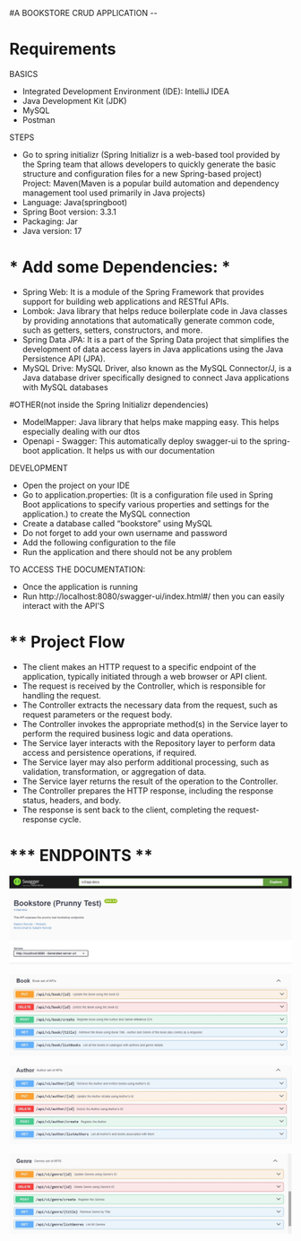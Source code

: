 #A BOOKSTORE CRUD APPLICATION --

# **Requirements**

BASICS

- Integrated Development Environment (IDE): IntelliJ IDEA
- Java Development Kit (JDK)
- MySQL 
- Postman

STEPS

- Go to spring initializr (Spring Initializr is a web-based tool provided by the Spring team that allows developers to quickly generate the basic structure and configuration files for a new Spring-based project)
Project: Maven(Maven is a popular build automation and dependency management tool used primarily in Java projects)
- Language: Java(springboot)
- Spring Boot version: 3.3.1
- Packaging: Jar
- Java version: 17

# *  Add some Dependencies: *
- Spring Web: It is a module of the Spring Framework that provides support for building web applications and RESTful APIs.
- Lombok: Java library that helps reduce boilerplate code in Java classes by providing annotations that automatically generate common code, such as getters, setters, constructors, and more.
- Spring Data JPA: It is a part of the Spring Data project that simplifies the development of data access layers in Java applications using the Java Persistence API (JPA).
- MySQL Drive: MySQL Driver, also known as the MySQL Connector/J, is a Java database driver specifically designed to connect Java applications with MySQL databases

#OTHER(not inside the Spring Initializr dependencies)
- ModelMapper: Java library that helps make mapping easy. This helps especially dealing with our dtos
- Openapi - Swagger: This automatically deploy swagger-ui to the spring-boot application. It helps us with our documentation


DEVELOPMENT

- Open the project on your IDE
- Go to application.properties: (It is a configuration file used in Spring Boot applications to specify various properties and settings for the application.) to create the MySQL connection
- Create a database called “bookstore” using MySQL
- Do not forget to add your own username and password
- Add the following configuration to the file
- Run the application and there should not be any problem

TO ACCESS THE DOCUMENTATION:
- Once the application is running
- Run  http://localhost:8080/swagger-ui/index.html#/ then you can easily interact with the API'S




# ** Project Flow 
- The client makes an HTTP request to a specific endpoint of the application, typically initiated through a web browser or API client.
- The request is received by the Controller, which is responsible for handling the request.
- The Controller extracts the necessary data from the request, such as request parameters or the request body.
- The Controller invokes the appropriate method(s) in the Service layer to perform the required business logic and data operations.
- The Service layer interacts with the Repository layer to perform data access and persistence operations, if required.
- The Service layer may also perform additional processing, such as validation, transformation, or aggregation of data.
- The Service layer returns the result of the operation to the Controller.
- The Controller prepares the HTTP response, including the response status, headers, and body.
- The response is sent back to the client, completing the request-response cycle.


# *** ENDPOINTS ** #

![img_1.png](img_1.png)

![img_2.png](img_2.png)

![img_3.png](img_3.png)

![img_4.png](img_4.png)







